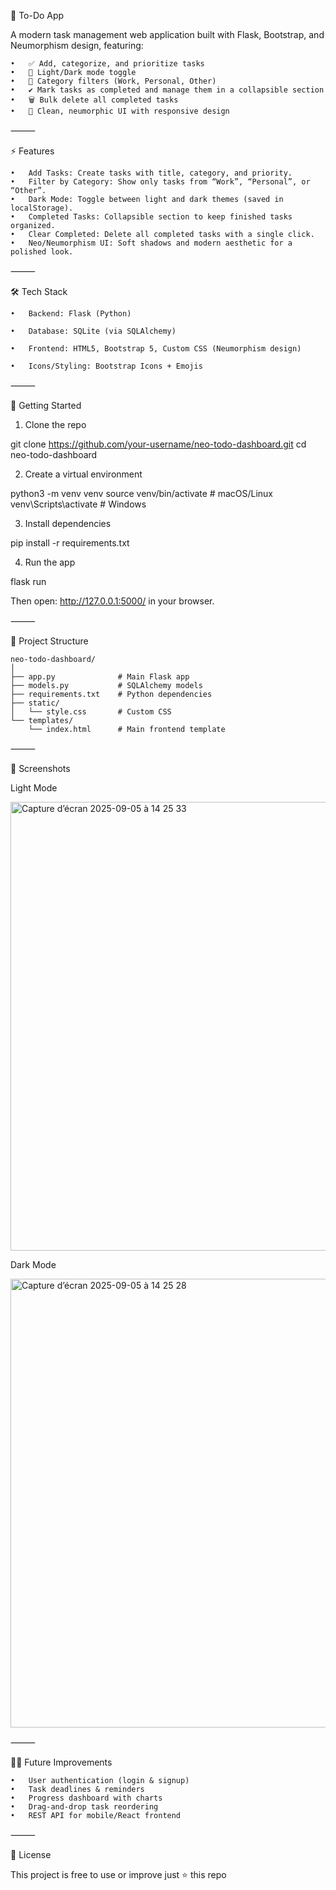 📝 To-Do App

A modern task management web application built with Flask, Bootstrap, and Neumorphism design, featuring:

	•	✅ Add, categorize, and prioritize tasks
	•	🎨 Light/Dark mode toggle
	•	📂 Category filters (Work, Personal, Other)
	•	✔️ Mark tasks as completed and manage them in a collapsible section
	•	🗑️ Bulk delete all completed tasks
	•	💎 Clean, neumorphic UI with responsive design

⸻

⚡ Features

	•	Add Tasks: Create tasks with title, category, and priority.
	•	Filter by Category: Show only tasks from “Work”, “Personal”, or “Other”.
	•	Dark Mode: Toggle between light and dark themes (saved in localStorage).
	•	Completed Tasks: Collapsible section to keep finished tasks organized.
	•	Clear Completed: Delete all completed tasks with a single click.
	•	Neo/Neumorphism UI: Soft shadows and modern aesthetic for a polished look.

⸻

🛠️ Tech Stack

	•	Backend: Flask (Python)
 
	•	Database: SQLite (via SQLAlchemy)
 
	•	Frontend: HTML5, Bootstrap 5, Custom CSS (Neumorphism design)
 
	•	Icons/Styling: Bootstrap Icons + Emojis

⸻

🚀 Getting Started

1. Clone the repo

git clone https://github.com/your-username/neo-todo-dashboard.git
cd neo-todo-dashboard

2. Create a virtual environment

python3 -m venv venv
source venv/bin/activate   # macOS/Linux
venv\Scripts\activate      # Windows

3. Install dependencies

pip install -r requirements.txt

4. Run the app

flask run

Then open: http://127.0.0.1:5000/ in your browser.

⸻

📂 Project Structure

	neo-todo-dashboard/
	│
	├── app.py              # Main Flask app
	├── models.py           # SQLAlchemy models
	├── requirements.txt    # Python dependencies
	├── static/
	│   └── style.css       # Custom CSS 
	└── templates/
	    └── index.html      # Main frontend template


⸻

📸 Screenshots

Light Mode

<img width="1104" height="718" alt="Capture d’écran 2025-09-05 à 14 25 33" src="https://github.com/user-attachments/assets/c5586abb-3866-48eb-956c-cb0e15d16e11" />


Dark Mode

<img width="1104" height="718" alt="Capture d’écran 2025-09-05 à 14 25 28" src="https://github.com/user-attachments/assets/dccab13d-21e0-40d7-b698-b1f894e9e50b" />


⸻

🧑‍💻 Future Improvements

	•	User authentication (login & signup)
	•	Task deadlines & reminders
	•	Progress dashboard with charts
	•	Drag-and-drop task reordering
	•	REST API for mobile/React frontend

⸻

📜 License

This project is free to use or improve just ⭐️ this repo
